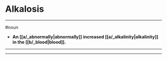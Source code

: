 # Alkalosis
---
#noun
- **An [[a/_abnormally|abnormally]] increased [[a/_alkalinity|alkalinity]] in the [[b/_blood|blood]].**
---
---
